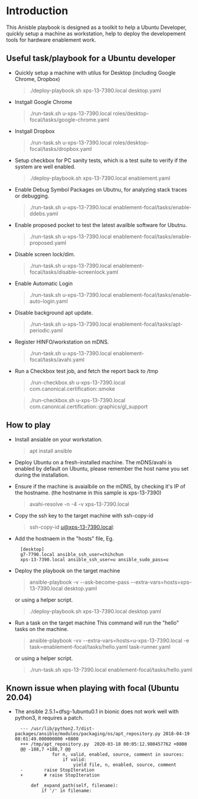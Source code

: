 

# Introduction

This Anisble playbook is designed as a toolkit to help a Ubuntu Developer, quickly setup a machine as workstation, help to deploy the developement tools for hardware enablement work.

## Useful task/playbook for a Ubuntu developer

- Quickly setup a machine with utilus for Desktop (including Google Chrome, Dropbox)
    > ./deploy-playbook.sh xps-13-7390.local desktop.yaml

- Instgall Google Chrome
    > ./run-task.sh u-xps-13-7390.local roles/desktop-focal/tasks/google-chrome.yaml 

- Instgall Dropbox
    > ./run-task.sh u-xps-13-7390.local roles/desktop-focal/tasks/dropbox.yaml 

- Setup checkbox for PC sanity tests, which is a test suite to verify if the system are well enabled.
    > ./deploy-playbook.sh xps-13-7390.local enablement.yaml

- Enable Debug Symbol Packages on Ubutnu, for analyzing stack traces or debugging.
    > ./run-task.sh u-xps-13-7390.local enablement-focal/tasks/enable-ddebs.yaml

- Enable proposed pocket to test the latest availble software for Ubutnu.
    > ./run-task.sh u-xps-13-7390.local enablement-focal/tasks/enable-proposed.yaml

- Disable screen lock/dim.
    > ./run-task.sh u-xps-13-7390.local enablement-focal/tasks/disable-screenlock.yaml

- Enable Automatic Login
    > ./run-task.sh u-xps-13-7390.local enablement-focal/tasks/enable-auto-login.yaml

- Disable background apt update.
    > ./run-task.sh u-xps-13-7390.local enablement-focal/tasks/apt-periodic.yaml

- Register HINFO/workstation on mDNS.
    > ./run-task.sh u-xps-13-7390.local enablement-focal/tasks/avahi.yaml

 - Run a Checkbox test job, and fetch the report back to /tmp
    > ./run-checkbox.sh u-xps-13-7390.local com.canonical.certification::smoke

    > ./run-checkbox.sh u-xps-13-7390.local com.canonical.certification::graphics/gl_support

## How to play
- Install ansiable on your workstation. 
    > apt install ansible
- Deploy Ubuntu on a fresh-installed machine. The mDNS/avahi is enabled by default on Ubuntu, please remember the host name you set during the installation.
- Ensure if the machine is avaialbile on the mDNS, by checking it's IP of  the hostname. (the hostname in this sample is xps-13-7390)
    > avahi-resolve -n -4 -v xps-13-7390.local
- Copy the ssh key to the target machine with ssh-copy-id
    > ssh-copy-id u@xps-13-7390.local:
- Add the hostnaem in the "hosts" file, Eg.

        [desktop]
        g7-7790.local ansible_ssh_user=chihchun
        xps-13-7390.local ansible_ssh_user=u ansible_sudo_pass=u

- Deploy the playbook on the target machine
    > ansible-playbook -v --ask-become-pass --extra-vars=hosts=xps-13-7390.local desktop.yaml

    or using a helper script.
    > ./deploy-playbook.sh xps-13-7390.local desktop.yaml

- Run a task on the target machine
    This command will run the "hello" tasks on the machine.
    > ansible-playbook -vv --extra-vars=hosts=u-xps-13-7390.local -e task=enablement-focal/tasks/hello.yaml task-runner.yaml

    or using a helper script.
    > ./run-task.sh xps-13-7390.local enablement-focal/tasks/hello.yaml

## Known issue when playing with focal (Ubuntu 20.04)
- The ansible 2.5.1+dfsg-1ubuntu0.1 in bionic does not work well with python3, it requires a patch.

        --- /usr/lib/python2.7/dist-packages/ansible/modules/packaging/os/apt_repository.py	2018-04-19 08:01:49.000000000 +0800
        +++ /tmp/apt_repository.py	2020-03-18 00:05:12.980457762 +0800
        @@ -188,7 +188,7 @@
                    for n, valid, enabled, source, comment in sources:
                        if valid:
                            yield file, n, enabled, source, comment
        -        raise StopIteration
        +        # raise StopIteration
        
            def _expand_path(self, filename):
                if '/' in filename:
